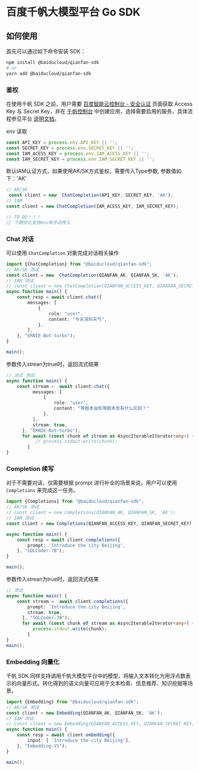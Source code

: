 # 百度千帆大模型平台 Go SDK

## 如何使用

首先可以通过如下命令安装 SDK：

```sh
npm install @baiducloud/qianfan-sdk
# or
yarn add @baiducloud/qianfan-sdk
```

### 鉴权

在使用千帆 SDK 之前，用户需要 [百度智能云控制台 - 安全认证](https://console.bce.baidu.com/iam/#/iam/accesslist) 页面获取 Access Key 与 Secret Key，并在 [千帆控制台](https://console.bce.baidu.com/qianfan/ais/console/applicationConsole/application) 中创建应用，选择需要启用的服务，具体流程参见平台 [说明文档](https://cloud.baidu.com/doc/Reference/s/9jwvz2egb)。

env 读取
```ts
const API_KEY = process.env.API_KEY || '';
const SECRET_KEY = process.env.SECRET_KEY || '';
const IAM_ACESS_KEY = process.env.IAM_ACESS_KEY || '';
const IAM_SECRET_KEY = process.env.IAM_SECRET_KEY || '';
```
默认IAM认证方式，如果使用AK/SK方式鉴权，需要传入Type参数, 参数值如下：'AK'  
```ts
// AK/SK    
 const client = new  ChatCompletion(API_KEY, SECRET_KEY, 'AK');
// IAM 
const client = new ChatCompletion(IAM_ACESS_KEY, IAM_SECRET_KEY);

// TO DO！！！
// 下期优化支持env和手动传入
```
### Chat 对话

可以使用 `ChatCompletion` 对象完成对话相关操作

```ts
import {ChatCompletion} from "@baiducloud/qianfan-sdk";
// AK/SK 测试
const client = new  ChatCompletion(QIANFAN_AK, QIANFAN_SK, 'AK');
// IAM 测试
// const client = new ChatCompletion(QIANFAN_ACCESS_KEY, QIANFAN_SECRET_KEY);
async function main() {
    const resp = await client.chat({
        messages: [
            {
                role: "user",
                content: "今天深圳天气",
            },
        ],
    }, "ERNIE-Bot-turbo");
}

main();

```
参数传入strean为true时，返回流式结果
```ts
// 流式 测试
async function main() {
    const stream =  await client.chat({
          messages: [
              {
                  role: "user",
                  content: "等额本金和等额本息有什么区别？"
              },
          ],
          stream: true,
      }, "ERNIE-Bot-turbo");
      for await (const chunk of stream as AsyncIterableIterator<any>) {
           // process.stdout.write(chunk);
        }
}
```
### Completion 续写

对于不需要对话，仅需要根据 prompt 进行补全的场景来说，用户可以使用 `Completions` 来完成这一任务。

```ts
import {Completions} from "@baiducloud/qianfan-sdk";
// AK/SK 测试
// const client = new Completions(QIANFAN_AK, QIANFAN_SK, 'AK');
// IAM 测试
const client = new Completions(QIANFAN_ACCESS_KEY, QIANFAN_SECRET_KEY);

async function main() {
    const resp = await client.completions({
        prompt: 'Introduce the city Beijing',
    }, "SQLCoder-7B");
}

main();
```
参数传入strean为true时，返回流式结果
```ts
// 流式 
async function main() {
    const stream =  await client.completions({
        prompt: 'Introduce the city Beijing',
        stream: true,
      }, "SQLCoder-7B");
      for await (const chunk of stream as AsyncIterableIterator<any>) {
          process.stdout.write(chunk);
        }
}
main();
```

### Embedding 向量化

千帆 SDK 同样支持调用千帆大模型平台中的模型，将输入文本转化为用浮点数表示的向量形式。转化得到的语义向量可应用于文本检索、信息推荐、知识挖掘等场景。

```ts
import {Embedding} from "@baiducloud/qianfan-sdk";
// AK/SK 测试
const client = new Embedding(QIANFAN_AK, QIANFAN_SK, 'AK');
// IAM 测试
// const client = new Embedding(QIANFAN_ACCESS_KEY, QIANFAN_SECRET_KEY);
async function main() {
    const resp = await client.embedding({
        input: [ 'Introduce the city Beijing'],
    }, "Embedding-V1");
}

main();
```
